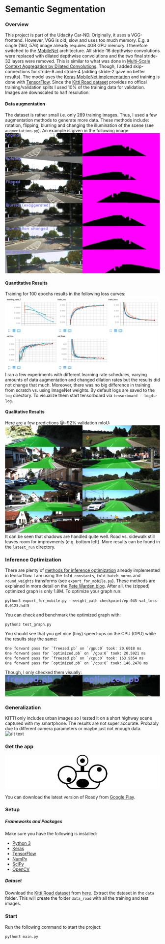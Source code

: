 # Semantic Segmentation
### Overview
This project is part of the Udacity Car-ND. Originally, it uses a VGG-frontend. However, VGG is old, slow and uses too much memory. E.g. a single (160, 576) image already requires 4GB GPU memory. I therefore switched to the [MobileNet](https://arxiv.org/abs/1704.04861) architecture. All stride-16 depthwise convolutions were replaced with dilated depthwise convolutions and the two final stride-32 layers were removed. This is similar to what was done in [Multi-Scale Context Aggregation by Dilated Convolutions](https://arxiv.org/abs/1511.07122).
Though, I added skip-connections for stride-8 and stride-4 (adding stride-2 gave no better results). 
The model uses the [Keras MobileNet implementation](https://github.com/fchollet/keras/blob/master/keras/applications/mobilenet.py) and training is done with
[TensorFlow](https://www.tensorflow.org/).
Since the [Kitti Road dataset](http://www.cvlibs.net/datasets/kitti/eval_road.php) provides no offical training/validation splits I used 10% of the training data for validation. Images are downscaled to half resolution.

[//]: # (Image References)
[image1]: ./res/loss_curves.png
[image2]: ./res/augmentation_methods_overview.png
[image3]: ./res/latest_run.png
[image4]: ./res/benchmark_results.png
[image5]: ./res/highway.gif
[image6]: ./res/padded_icon.png

#### Data augmentation
The dataset is rather small i.e. only 289 training images. Thus, I used a few augmentation methods to generate more data. These methods include: rotation, flipping, blurring and changing the illumination of the scene (see `augmentation.py`).
An example is given in the following image:
![alt text][image2]


#### Quantitative Results
Training for 100 epochs results in the following loss curves:
![alt text][image1]
I ran a few experiments with different learning rate schedules, varying amounts of data augmentation and changed dilation rates but the results did not change that much. Moreover, there was no big difference in training from scratch vs. using ImageNet weights.
By default logs are saved to the `log` directory. To visualize them start tensorboard via `tensorboard --logdir log`.

#### Qualitative Results
Here are a few predictions @~92% validation mIoU:
![alt text][image3]
It can be seen that shadows are handled quite well. Road vs. sidewalk still leaves room for improvments (e.g. bottom left). More results can be found in the `latest_run` directory.

### Inference Optimization
There are plenty of [methods for inference optimization](https://github.com/tensorflow/tensorflow/blob/master/tensorflow/tools/graph_transforms/README.md) already implemented in tensorflow. I am using the `fold_constants`, `fold_batch_norms` and `round_weights` transforms (see `export_for_mobile.py`).
These methods are explained in more detail on the [Pete Warden blog](https://petewarden.com/2017/06/22/what-ive-learned-about-neural-network-quantization/).
After all, the (zipped) optimized graph is only 1.8M.
To optimize your graph run:
```
python3 export_for_mobile.py --weight_path checkpoint/ep-045-val_loss-0.0123.hdf5
```
You can check and benchmark the optimized graph with:
```
python3 test_graph.py
```
You should see that you get nice (tiny) speed-ups on the CPU (GPU) while the results stay the same:
```
One forward pass for `freezed.pb` on `/gpu:0` took: 20.6018 ms
One forward pass for `optimized.pb` on `/gpu:0` took: 20.5921 ms
One forward pass for `freezed.pb` on `/cpu:0` took: 163.9354 ms
One forward pass for `optimized.pb` on `/cpu:0` took: 146.2478 ms
```
Though, I only checked them visually:
![alt text][image4]

### Generalization
KITTI only includes urban images so I tested it on a short highway scene captured with my smartphone. The results are not super accurate. Probably due to different camera parameters or maybe just not enough data.
![alt text][image5]

### Get the app
![alt text][image6]

You can download the latest version of Roady from [Google Play](https://play.google.com/store/apps/details?id=org.steffen.roady).

### Setup
##### Frameworks and Packages
Make sure you have the following is installed:
 - [Python 3](https://www.python.org/)
 - [Keras](https://keras.io/)
 - [TensorFlow](https://www.tensorflow.org/)
 - [NumPy](http://www.numpy.org/)
 - [SciPy](https://www.scipy.org/)
 - [OpenCV](https://opencv.org/)

##### Dataset
Download the [Kitti Road dataset](http://www.cvlibs.net/datasets/kitti/eval_road.php) from [here](http://www.cvlibs.net/download.php?file=data_road.zip).  Extract the dataset in the `data` folder.  This will create the folder `data_road` with all the training and test images.

### Start
Run the following command to start the project:
```
python3 main.py
```
